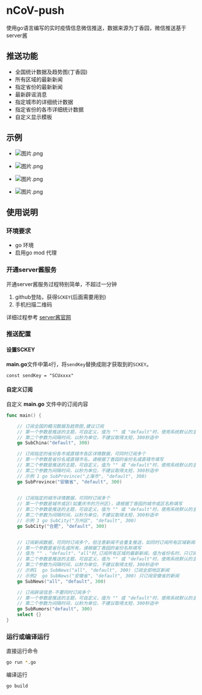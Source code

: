 # nCoV-push
使用go语言编写的实时疫情信息微信推送，数据来源为丁香园，微信推送基于server酱

## 推送功能

- 全国统计数据及趋势图(丁香园)
- 所有区域的最新新闻
- 指定省份的最新新闻
- 最新辟谣消息
- 指定城市的详细统计数据
- 指定省份的各市详细统计数据
- 自定义显示模板

## 示例

- ![图片.png](https://i.loli.net/2020/01/31/qWDYf1eSu4ympC5.png)

- ![图片.png](https://i.loli.net/2020/01/31/H7yhs9SDckNOtwE.png)

- ![图片.png](https://i.loli.net/2020/01/31/mPbwVFaNYpD5eS6.png)

- ![图片.png](https://i.loli.net/2020/01/31/o6ahPDBfnQEq1Mg.png)


## 使用说明

### 环境要求
- go 环境
- 启用go mod 代理

### 开通server酱服务
开通server酱服务过程特别简单，不超过一分钟
1. github登陆，获得`SCKEY`(后面需要用到)
2. 手机扫描二维码

详细过程参考 [server酱官网](http://sc.ftqq.com/3.version)

### 推送配置

#### 设置**SCKEY**

**main.go**文件中第`4`行，将`sendKey`替换成刚才获取到的`SCKEY`。
```
const sendKey = "SCUxxxx"
```

#### 自定义订阅

自定义 **main.go** 文件中的订阅内容

```go
func main() {

    // 订阅全国的概况数据及趋势图,建议订阅
    // 第一个参数是推送的主题，可自定义，值为 "" 或 "default"时，使用系统默认的主题
    // 第二个参数为间隔时间，以秒为单位，不建议取得太短，300秒适中
	go SubChina("default", 300)

    // 订阅指定的省份各市或直辖市各区详情数据，可同时订阅多个
    // 第一个参数是省份名或直辖市名，请根据丁香园的省份名或直辖市填写
    // 第二个参数是推送的主题，可自定义，值为 "" 或 "default"时，使用系统默认的主题
    // 第二个参数为间隔时间，以秒为单位，不建议取得太短，300秒适中
    // 示例 1 go SubProvince("上海市", "default", 300)
	go SubProvince("安徽省", "default", 300)
	

    // 订阅指定的城市详情数据，可同时订阅多个
    // 第一个参数是城市或区(如重庆市的万州区)，请根据丁香园的城市或区名称填写
    // 第二个参数是推送的主题，可自定义，值为 "" 或 "default"时，使用系统默认的主题
    // 第二个参数为间隔时间，以秒为单位，不建议取得太短，300秒适中
    // 示例 1 go SubCity("万州区", "default", 300)
    go SubCity("合肥", "default", 300)


	// 订阅新闻数据，可同时订阅多个，但注意新闻不会重复推送，如同时订阅所有区域新闻和省份新闻时。
    // 第一个参数是省份名或所有，请根据丁香园的省份名称填写
    // 值为 "" 、"default"、"all"时,订阅所有区域的最新新闻。值为省份名时，只订阅该省的最新新闻
    // 第二个参数是推送的主题，可自定义，值为 "" 或 "default"时，使用系统默认的主题
    // 第二个参数为间隔时间，以秒为单位，不建议取得太短，300秒适中
    // 示例1  go SubNews("all", "default", 300) 订阅全部地区新闻
    // 示例2  go SubNews("安徽省", "default", 300) 只订阅安徽省的新闻
    go SubNews("all", "default", 300)

    // 订阅辟谣信息-不要同时订阅多个
    // 第一个参数是推送的主题，可自定义，值为 "" 或 "default"时，使用系统默认的主题
    // 第二个参数为间隔时间，以秒为单位，不建议取得太短，300秒适中
	go SubRumors("default", 300)
	select {}
}
```

### 运行或编译运行

直接运行命令
```bash
go run *.go
```

编译运行
```bash
go build
```

